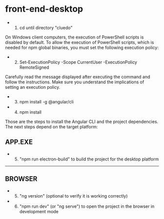 # front-end-desktop

* 1) cd until directory "cluedo"

On Windows client computers, the execution of PowerShell scripts is disabled by default. To allow the execution of PowerShell scripts, which is needed for npm global binaries, you must set the following execution policy:

* 2) Set-ExecutionPolicy -Scope CurrentUser -ExecutionPolicy RemoteSigned

Carefully read the message displayed after executing the command and follow the instructions. Make sure you understand the implications of setting an execution policy.

* 3) npm install -g @angular/cli
* 4) npm install

Those are the steps to install the Angular CLI and the project dependencies. The next steps depend on the target platform:

## APP.EXE
* 5) "npm run electron-build" to build the project for the desktop platform
---------------------------------------------------------------

## BROWSER
* 5) "ng version" (optional to verify it is working correctly)
* 6) "npm run dev" (or "ng serve") to open the project in the browser in development mode
